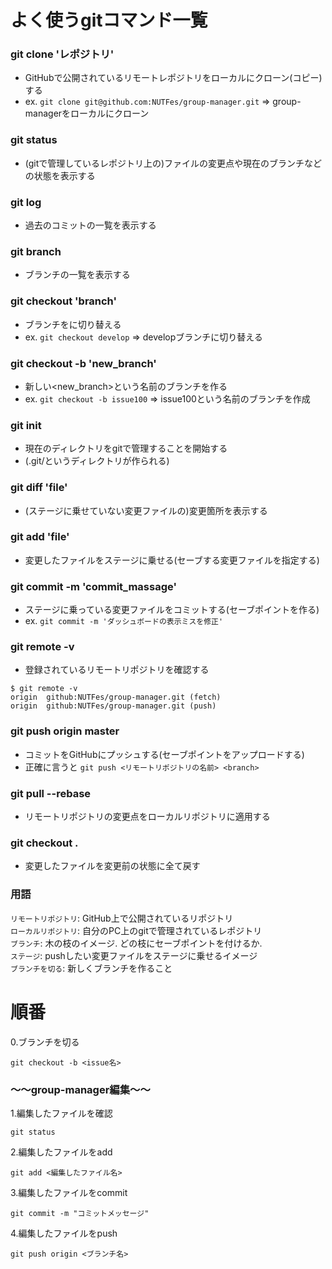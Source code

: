 # よく使うgitコマンド一覧

### git clone 'レポジトリ'
- GitHubで公開されているリモートレポジトリをローカルにクローン(コピー)する
- ex. `git clone git@github.com:NUTFes/group-manager.git` => group-managerをローカルにクローン

### git status
- (gitで管理しているレポジトリ上の)ファイルの変更点や現在のブランチなどの状態を表示する

### git log
- 過去のコミットの一覧を表示する

### git branch
- ブランチの一覧を表示する

### git checkout 'branch'
- ブランチを<branch>に切り替える
- ex. `git checkout develop` => developブランチに切り替える

### git checkout -b 'new_branch'
- 新しい<new_branch>という名前のブランチを作る
- ex. `git checkout -b issue100` => issue100という名前のブランチを作成

### git init
- 現在のディレクトリをgitで管理することを開始する
- (.git/というディレクトリが作られる)

### git diff 'file'
- (ステージに乗せていない変更ファイルの)変更箇所を表示する

### git add 'file'
- 変更したファイルをステージに乗せる(セーブする変更ファイルを指定する)

### git commit -m 'commit_massage'
- ステージに乗っている変更ファイルをコミットする(セーブポイントを作る)
- ex. `git commit -m 'ダッシュボードの表示ミスを修正'`

### git remote -v
- 登録されているリモートリポジトリを確認する

```
$ git remote -v
origin	github:NUTFes/group-manager.git (fetch)
origin	github:NUTFes/group-manager.git (push)
```

### git push origin master
- コミットをGitHubにプッシュする(セーブポイントをアップロードする)
- 正確に言うと `git push <リモートリポジトリの名前> <branch>`

### git pull --rebase
- リモートリポジトリの変更点をローカルリポジトリに適用する

### git checkout .
- 変更したファイルを変更前の状態に全て戻す

### 用語
`リモートリポジトリ`: GitHub上で公開されているリポジトリ  
`ローカルリポジトリ`: 自分のPC上のgitで管理されているレポジトリ  
`ブランチ`: 木の枝のイメージ. どの枝にセーブポイントを付けるか.  
`ステージ`: pushしたい変更ファイルをステージに乗せるイメージ  
`ブランチを切る`: 新しくブランチを作ること  

# 順番

0.ブランチを切る
```
git checkout -b <issue名>
```
### 〜〜group-manager編集〜〜
1.編集したファイルを確認
```
git status
```
2.編集したファイルをadd
```
git add <編集したファイル名>
```
3.編集したファイルをcommit
```
git commit -m "コミットメッセージ"
```
4.編集したファイルをpush
```
git push origin <ブランチ名>
```
